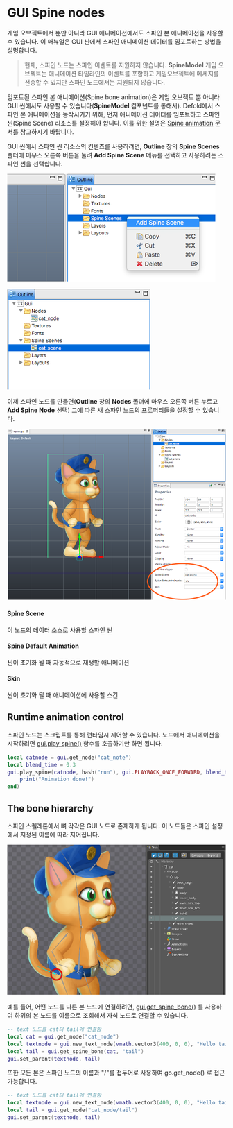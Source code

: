 # GUI Spine nodes
게임 오브젝트에서 뿐만 아니라 GUI 애니메이션에서도 스파인 본 애니메이션을 사용할 수 있습니다. 이 매뉴얼은 GUI 씬에서 스파인 애니메이션 데이터를 임포트하는 방법을 설명합니다.

> 현재, 스파인 노드는 스파인 이벤트를 지원하지 않습니다. **SpineModel** 게임 오브젝트는 애니메이션 타임라인의 이벤트를 포함하고 게임오브젝트에 메세지를 전송할 수 있지만 스파인 노드에서는 지원되지 않습니다.

임포트된 스파인 본 애니메이션(Spine bone animation)은 게임 오브젝트 뿐 아니라 GUI 씬에서도 사용할 수 있습니다(**SpineModel** 컴포넌트를 통해서). Defold에서 스파인 본 애니메이션을 동작시키기 위해, 먼저 애니메이션 데이터를 임포트하고 스파인 씬(Spine Scene) 리소스를 설정해야 합니다. 이를 위한 설명은 [Spine animation](/manuals/spine) 문서를 참고하시기 바랍니다.

GUI 씬에서 스파인 씬 리소스의 컨텐츠를 사용하려면, **Outline** 창의 **Spine Scenes** 폴더에 마우스 오른쪽 버튼을 눌려 **Add Spine Scene** 메뉴를 선택하고 사용하려는 스파인 씬을 선택합니다.

![Add Spine Scene](images/gui/gui_spine_add_scene.png)

![Added Spine Scene](images/gui/gui_spine_added_scene.png)

이제 스파인 노드를 만들면(**Outline** 창의 **Nodes** 폴더에 마우스 오른쪽 버튼 누르고 **Add Spine Node** 선택) 그에 따른 새 스파인 노드의 프로퍼티들을 설정할 수 있습니다.

![Spine node](images/gui/gui_spine_node.png)

#### Spine Scene
이 노드의 데이터 소스로 사용할 스파인 씬
#### Spine Default Animation
씬이 초기화 될 때 자동적으로 재생할 애니메이션
#### Skin
씬이 초기화 될 때 애니메이션에 사용할 스킨

## Runtime animation control
스파인 노드는 스크립트를 통해 런타임시 제어할 수 있습니다. 노드에서 애니메이션을 시작하려면 [gui.play_spine()](http://www.defold.com/ref/gui/#gui.play_spine) 함수를 호출하기만 하면 됩니다.

```lua
local catnode = gui.get_node("cat_note")
local blend_time = 0.3
gui.play_spine(catnode, hash("run"), gui.PLAYBACK_ONCE_FORWARD, blend_time, function(self, node)
    print("Animation done!")
end)
```

## The bone hierarchy
스파인 스켈레톤에서 뼈 각각은 GUI 노드로 존재하게 됩니다. 이 노드들은 스파인 설정에서 지정된 이름에 따라 지어집니다.

![Spine bone names](images/gui/gui_spine_bones.png)

예를 들어, 어떤 노드를 다른 본 노드에 연결하려면, [gui.get_spine_bone()](http://www.defold.com/ref/gui/#gui.get_spine_bone) 를 사용하여 하위의 본 노드를 이름으로 조회해서 자식 노드로 연결할 수 있습니다.

```lua
-- text 노드를 cat의 tail에 연결함
local cat = gui.get_node("cat_node")
local textnode = gui.new_text_node(vmath.vector3(400, 0, 0), "Hello tail!")
local tail = gui.get_spine_bone(cat, "tail")
gui.set_parent(textnode, tail)
```

또한 모든 본은 스파인 노드의 이름과 "/"를 접두어로 사용하여 go.get_node() 로 접근 가능합니다.

```lua
-- text 노드를 cat의 tail에 연결함
local textnode = gui.new_text_node(vmath.vector3(400, 0, 0), "Hello tail!")
local tail = gui.get_node("cat_node/tail")
gui.set_parent(textnode, tail)
```
